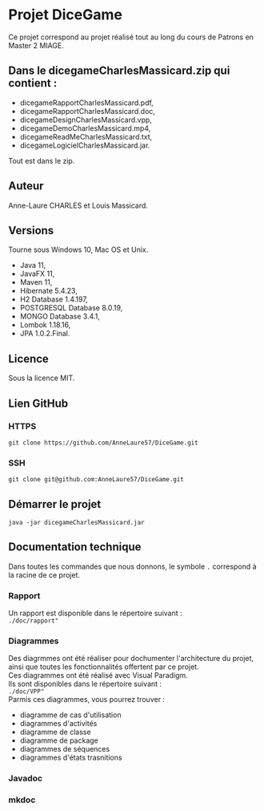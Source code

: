 # Projet DiceGame

Ce projet correspond au projet réalisé tout au long du cours de Patrons en Master 2 MIAGE.

## Dans le dicegameCharlesMassicard.zip qui contient :

* dicegameRapportCharlesMassicard.pdf,
* dicegameRapportCharlesMassicard.doc,
* dicegameDesignCharlesMassicard.vpp,
* dicegameDemoCharlesMassicard.mp4,
* dicegameReadMeCharlesMassicard.txt,
* dicegameLogicielCharlesMassicard.jar.

Tout est dans le zip.

## Auteur

Anne-Laure CHARLES et Louis Massicard.

## Versions

Tourne sous Windows 10, Mac OS et Unix.

* Java 11,
* JavaFX 11,
* Maven 11,
* Hibernate 5.4.23,
* H2 Database 1.4.197,
* POSTGRESQL Database 8.0.19,
* MONGO Database 3.4.1,
* Lombok 1.18.16,
* JPA 1.0.2.Final.

## Licence

Sous la licence MIT.

## Lien GitHub

### HTTPS

```
git clone https://github.com/AnneLaure57/DiceGame.git
```

### SSH

```
git clone git@github.com:AnneLaure57/DiceGame.git
```

## Démarrer le projet

```
java -jar dicegameCharlesMassicard.jar
```

## Documentation technique  

Dans toutes les commandes que nous donnons, le symbole `.` correspond à la racine de ce projet.

### Rapport

Un rapport est disponible dans le répertoire suivant :  
`./doc/rapport"`  

### Diagrammes  

Des diagrmmes ont été réaliser pour dochumenter l'architecture du projet, ainsi que toutes les fonctionnalités offertent par ce projet.  
Ces diagrammes ont été réalisé avec Visual Paradigm.  
Ils sont disponibles dans le répertoire suivant :  
`./doc/VPP"`  
Parmis ces diagrammes, vous pourrez trouver : 

* diagramme de cas d'utilisation
* diagrammes d'activités
* diagramme de classe 
* diagramme de package
* diagrammes de séquences
* diagrammes d'états trasnitions

### Javadoc

### mkdoc


